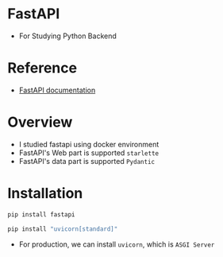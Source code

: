 # FastAPI
- For Studying Python Backend

# Reference
- [FastAPI documentation](https://fastapi.tiangolo.com/ko/)

# Overview
- I studied fastapi using docker environment
- FastAPI's Web part is supported ```starlette```
- FastAPI's data part is supported ```Pydantic```

# Installation
```bash
pip install fastapi
```

```bash
pip install "uvicorn[standard]"
```
- For production, we can install ```uvicorn```, which is ```ASGI Server```
